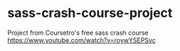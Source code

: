 # sass-crash-course-project
Project from Coursetro's free sass crash course
https://www.youtube.com/watch?v=roywYSEPSvc

